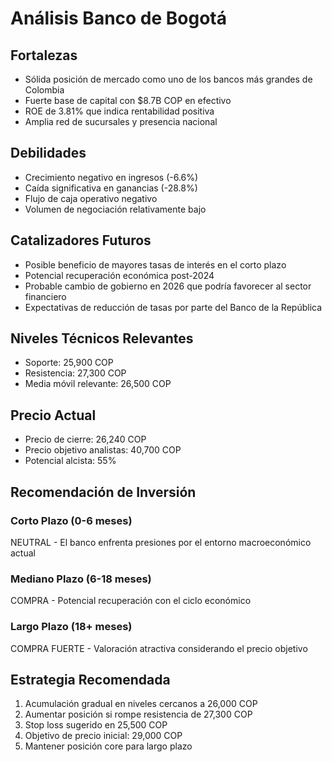 # Análisis Banco de Bogotá

## Fortalezas

- Sólida posición de mercado como uno de los bancos más grandes de Colombia
- Fuerte base de capital con $8.7B COP en efectivo
- ROE de 3.81% que indica rentabilidad positiva
- Amplia red de sucursales y presencia nacional

## Debilidades

- Crecimiento negativo en ingresos (-6.6%)
- Caída significativa en ganancias (-28.8%)
- Flujo de caja operativo negativo
- Volumen de negociación relativamente bajo

## Catalizadores Futuros

- Posible beneficio de mayores tasas de interés en el corto plazo
- Potencial recuperación económica post-2024
- Probable cambio de gobierno en 2026 que podría favorecer al sector financiero
- Expectativas de reducción de tasas por parte del Banco de la República

## Niveles Técnicos Relevantes

- Soporte: 25,900 COP
- Resistencia: 27,300 COP
- Media móvil relevante: 26,500 COP

## Precio Actual

- Precio de cierre: 26,240 COP
- Precio objetivo analistas: 40,700 COP
- Potencial alcista: 55%

## Recomendación de Inversión

### Corto Plazo (0-6 meses)

NEUTRAL - El banco enfrenta presiones por el entorno macroeconómico actual

### Mediano Plazo (6-18 meses)

COMPRA - Potencial recuperación con el ciclo económico

### Largo Plazo (18+ meses)

COMPRA FUERTE - Valoración atractiva considerando el precio objetivo

## Estrategia Recomendada

1. Acumulación gradual en niveles cercanos a 26,000 COP
2. Aumentar posición si rompe resistencia de 27,300 COP
3. Stop loss sugerido en 25,500 COP
4. Objetivo de precio inicial: 29,000 COP
5. Mantener posición core para largo plazo
